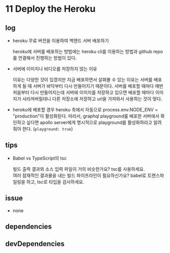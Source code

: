 # 11 Deploy the Heroku

## log

- heroku 무료 버전을 이용하여 백엔드 서버 배포하기

  heroku에 서버를 배포하는 방법에는 heroku cli를 이용하는 방법과 github repo를 연결해서 진행하는 방법이 있다.

- 서버에 이미지나 비디오를 저장하지 않는 이유

  이유는 다양한 것이 있겠지만 지금 배포하면서 살펴볼 수 있는 이유는 서버를 배포하게 될 때 서버가 바닥부터 다시 만들어지기 때문이다. 서버를 배포할 때마다 매번 처음부터 다시 만들어지는데 서버에 이미지를 저장하고 있으면 배포할 때마다 이미지가 사라져버릴테니 다른 저장소에 저장하고 url을 가져와서 사용하는 것이 맞다.

- heroku에 배포할 경우 heroku 측에서 자동으로 process.env.NODE_ENV = "production"이 활성화된다. 따라서, graphql playground를 배포한 서버에서 확인하고 싶다면 apollo server에게 명시적으로 playground를 활성화하라고 알려줘야 한다. (`playground: true`)

## tips

- Babel vs TypeScript의 tsc

  빌드 출력 결과와 소스 입력 파일이 거의 비슷한가요? tsc를 사용하세요.  
  여러 잠재적인 결과물을 내는 빌드 파이프라인이 필요하신가요? babel로 트랜스파일링을 하고, tsc로 타입을 검사하세요.

## issue

- none

## dependencies

## devDependencies
